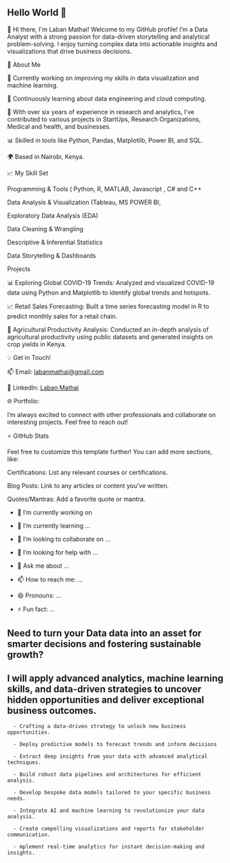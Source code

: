 ## Hello World 👋

👋 Hi there, I'm Laban Mathai!
Welcome to my GitHub profile! I’m a Data Analyst with a strong passion for data-driven storytelling and analytical problem-solving. I enjoy turning complex data into actionable insights and visualizations that drive business decisions.

🚀 About Me

🔭 Currently working on improving my skills in data visualization and machine learning.

🌱 Continuously learning about data engineering and cloud computing.

💼 With over six years of experience in research and analytics, I’ve contributed to various projects in StartUps, Research Organizations, Medical and health, and businesses.

📊 Skilled in tools like Python, Pandas, Matplotlib, Power BI, and SQL.

🌍 Based in Nairobi, Kenya.

📈 My Skill Set

Programming & Tools ( Python, R, MATLAB, Javascript , C# and C++

Data Analysis & Visualization (Tableau, MS POWER BI, 

Exploratory Data Analysis (EDA)

Data Cleaning & Wrangling

Descriptive & Inferential Statistics

Data Storytelling & Dashboards

Projects

📊 Exploring Global COVID-19 Trends: Analyzed and visualized COVID-19 data using Python and Matplotlib to identify global trends and hotspots.

📈 Retail Sales Forecasting: Built a time series forecasting model in R to predict monthly sales for a retail chain.

🌾 Agricultural Productivity Analysis: Conducted an in-depth analysis of agricultural productivity using public datasets and generated insights on crop yields in Kenya.

💡 Get in Touch!

📫 Email: labanmathai@gmail.com

💼 LinkedIn: [Laban Mathai](https://www.linkedin.com/in/laban-mathai-89a6948a/)

🌐 Portfolio: 

I’m always excited to connect with other professionals and collaborate on interesting projects. Feel free to reach out!

⭐ GitHub Stats


Feel free to customize this template further! You can add more sections, like:

Certifications: List any relevant courses or certifications.

Blog Posts: Link to any articles or content you’ve written.

Quotes/Mantras: Add a favorite quote or mantra.

- 🔭 I’m currently working on
  
- 🌱 I’m currently learning ...
- 👯 I’m looking to collaborate on ...
- 🤔 I’m looking for help with ...
- 💬 Ask me about ...
- 📫 How to reach me: ...
- 😄 Pronouns: ...
- ⚡ Fun fact: ...
  
## Need to turn your Data data into an asset for smarter decisions and fostering sustainable growth?
  ## I will apply advanced analytics, machine learning skills, and data-driven strategies to uncover hidden opportunities and deliver exceptional business outcomes.
      - Crafting a data-driven strategy to unlock new business opportunities.
  
      - Deploy predictive models to forecast trends and inform decisions
  
      - Extract deep insights from your data with advanced analytical techniques.
  
      - Build robust data pipelines and architectures for efficient analysis.
  
      - Develop bespoke data models tailored to your specific business needs.
  
      - Integrate AI and machine learning to revolutionize your data analysis.
  
      - Create compelling visualizations and reports for stakeholder communication.
  
      - mplement real-time analytics for instant decision-making and insights.

<!--
**karanim/karanim** is a ✨ _special_ ✨ repository because its `README.md` (this file) appears on your GitHub profile.
